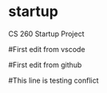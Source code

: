 # startup
CS 260 Startup Project


#First edit from vscode

#First edit from github

#This line is testing conflict

